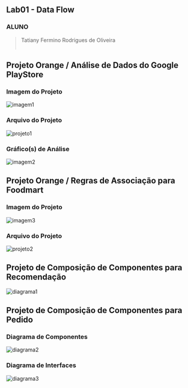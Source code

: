 ## Lab01 - Data Flow

### ALUNO
   >Tatiany Fermino Rodrigues de Oliveira
<br><br>

## Projeto Orange / Análise de Dados do Google PlayStore
### Imagem do Projeto
  ![imagem1](orange/imagem1)
<br>	
### Arquivo do Projeto
   ![projeto1](orange/projeto1)
<br>
### Gráfico(s) de Análise
  ![imagem2](imagens/imagem2)
<br>
## Projeto Orange / Regras de Associação para Foodmart
### Imagem do Projeto
  ![imagem3](imagens/imagem3)
<br>
### Arquivo do Projeto
  ![projeto2](orange/projeto2)
<br>
## Projeto de Composição de Componentes para Recomendação
  ![diagrama1](imagens/diagrama1)
<br>  
## Projeto de Composição de Componentes para Pedido
### Diagrama de Componentes
  ![diagrama2](imagens/diagrama2)
<br>
### Diagrama de Interfaces
  ![diagrama3](imagens/diagrama3)
